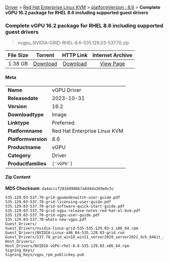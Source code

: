 
[Driver](/README.md)  >  [Red Hat Enterprise Linux KVM](/index/Driver/Red_Hat_Enterprise_Linux_KVM.md)  >  [platformVersion : 8.6](/index/Driver/Red_Hat_Enterprise_Linux_KVM/8.6.md)  >  **Complete vGPU 16.2 package for RHEL 8.6 including supported guest drivers**


###    Complete vGPU 16.2 package for RHEL 8.6 including supported guest drivers

> nvgpu_NVIDIA-GRID-RHEL-8.6-535.129.03-537.70.zip   


| **File Size** | **Torrent**  | **HTTP Link** | **Internet Archive** |
|:-------------:|:------------:|:-------------:|:--------------------:|
| 1.38 GB |  [Download](https://archive.org/download/nvgpu_NVIDIA-GRID-RHEL-8.6-535.129.03-537.70.zip/nvgpu_NVIDIA-GRID-RHEL-8.6-535.129.03-537.70.zip_archive.torrent)       | [Download](https://archive.org/compress/nvgpu_NVIDIA-GRID-RHEL-8.6-535.129.03-537.70.zip) | [View Page](https://archive.org/details/nvgpu_NVIDIA-GRID-RHEL-8.6-535.129.03-537.70.zip)       |

#### Meta

<table>
<tr><td><strong>Name</strong></td><td>vGPU Driver</td></tr>
<tr><td><strong>Releasedate</strong></td><td>2023-10-31</td></tr>
<tr><td><strong>Version</strong></td><td>16.2</td></tr>
<tr><td><strong>Downloadtype</strong></td><td>Image</td></tr>
<tr><td><strong>Linktype</strong></td><td>Preferred</td></tr>
<tr><td><strong>Platformname</strong></td><td>Red Hat Enterprise Linux KVM</td></tr>
<tr><td><strong>Platformversion</strong></td><td>8.6</td></tr>
<tr><td><strong>Productname</strong></td><td>vGPU</td></tr>
<tr><td><strong>Category</strong></td><td>Driver</td></tr>
<tr><td><strong>Productfamilies</strong></td><td><code>['vGPU']</code></td></tr>
</table>

#### Zip Content

**MD5 Checksum**: `da4acccf28160986b7a849da269e0c5c`

```text
535.129.03-537.70-grid-gpumodeswitch-user-guide.pdf
535.129.03-537.70-grid-licensing-user-guide.pdf
535.129.03-537.70-grid-software-quick-start-guide.pdf
535.129.03-537.70-grid-vgpu-release-notes-red-hat-el-kvm.pdf
535.129.03-537.70-grid-vgpu-user-guide.pdf
535.129.03-537.70-whats-new-vgpu.pdf
Guest_Drivers/
Guest_Drivers/nvidia-linux-grid-535-535.129.03-1.x86_64.rpm
Guest_Drivers/NVIDIA-Linux-x86_64-535.129.03-grid.run
Guest_Drivers/537.70_grid_win10_win11_server2019_server2022_dch_64bit_international.exe
Host_Drivers/
Host_Drivers/NVIDIA-vGPU-rhel-8.6-535.129.03.x86_64.rpm
Signing_Keys/
Signing_Keys/vgpu_rpm_publickey.pub
```